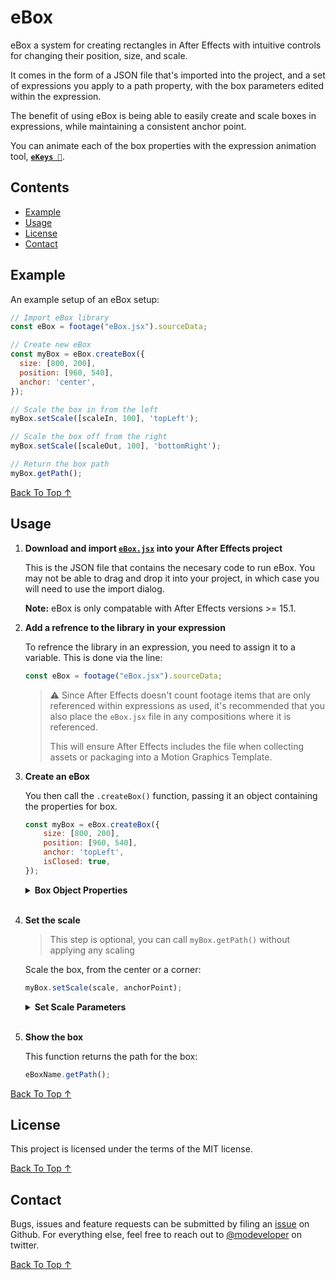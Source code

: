 [back to top ↑]: #ebox-

# eBox <!-- omit in toc -->

eBox a system for creating rectangles in After Effects with intuitive controls for changing their position, size, and scale.

It comes in the form of a JSON file that's imported into the project, and a set of expressions you apply to a path property, with the box parameters edited within the expression.

The benefit of using eBox is being able to easily create and scale boxes in expressions, while maintaining a consistent anchor point.

You can animate each of the box properties with the expression animation tool, **[`eKeys 🔑`](https://github.com/motiondeveloper/ekeys)**.

## Contents <!-- omit in toc -->

- [Example](#Example)
- [Usage](#Usage)
- [License](#License)
- [Contact](#Contact)

## Example

An example setup of an eBox setup:

```javascript
// Import eBox library
const eBox = footage("eBox.jsx").sourceData;

// Create new eBox
const myBox = eBox.createBox({
  size: [800, 200],
  position: [960, 540],
  anchor: 'center',
});

// Scale the box in from the left
myBox.setScale([scaleIn, 100], 'topLeft');

// Scale the box off from the right
myBox.setScale([scaleOut, 100], 'bottomRight');

// Return the box path
myBox.getPath();
```

[Back To Top ↑]

## Usage

1. **Download and import [`eBox.jsx`](https://github.com/motiondeveloper/eBox/raw/master/eBox.jsx) into your After Effects project**

    This is the JSON file that contains the necesary code to run eBox. You may not be able to drag and drop it into your project, in which case you will need to use the import dialog.

    **Note:** eBox is only compatable with After Effects versions >= 15.1.

2. **Add a refrence to the library in your expression**

    To refrence the library in an expression, you need to assign it to a variable. This is done via the line:

    ```javascript
    const eBox = footage("eBox.jsx").sourceData;
    ```
    > ⚠️ Since After Effects doesn't count footage items that are only referenced within expressions as used, it's recommended that you also place the `eBox.jsx` file in any compositions where it is referenced.
    >
    > This will ensure After Effects includes the file when collecting assets or packaging into a Motion Graphics Template.

3. **Create an eBox**

    You then call the `.createBox()` function, passing it an object containing the properties for box.

    ```javascript
    const myBox = eBox.createBox({
        size: [800, 200],
        position: [960, 540],
        anchor: 'topLeft',
        isClosed: true,
    });
    ```

    <details><summary><strong>Box Object Properties</strong></summary>
    <br>

    - **`size`:** The size of the box, in pixels
      - Type: `array`
      - Required: `true`
      - **`position`:** The position of the box in the composition
      - Type: `array`
      - Required: `true`
    - **`anchor`:** The anchor point that will be at the given `position`
      - Type: `string`
      - Options: `topLeft, topRight, bottomLeft, bottomRight, center`
      - Required: `true`
    - **`isClosed`:** Whether the path is closed
      - Type: `boolean`
      - Required: `false`
      - Default: `true`
    </details>
    <br>

4. **Set the scale**

    > This step is optional, you can call `myBox.getPath()` without applying any scaling

    Scale the box, from the center or a corner:

    ```javascript
    myBox.setScale(scale, anchorPoint);
    ```

    <details><summary><strong>Set Scale Parameters</strong></summary>
    <br>

    - **`scale`:** Scale of the box
      - Type: `array`
      - Range: `[0..100, 0..100]`
      - Required: `true`
    - **`anchor`:** The anchor point that will be at the given `position`
      - Type: `string`
      - Options: `topLeft, topRight, bottomLeft, bottomRight, center`
      - Required: `true`
    </details>
    <br>

5. **Show the box**

    This function returns the path for the box:

    ```javascript
    eBoxName.getPath();
    ````

[Back To Top ↑]

## License

This project is licensed under the terms of the MIT license.

[Back To Top ↑]

## Contact

Bugs, issues and feature requests can be submitted by filing an [issue](https://github.com/motiondeveloper/ekeys/issues) on Github. For everything else, feel free to reach out to [@modeveloper](https://twitter.com/modeveloper) on twitter.

[Back To Top ↑]
